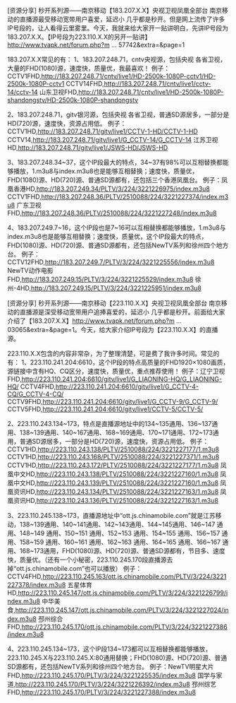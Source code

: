 [资源分享] 秒开系列源——南京移动【183.207.X.X】央视卫视凤凰全部台
南京移动的直播源最受移动宽带用户喜爱，延迟小 几乎都是秒开。但是网上流传了许多IP号段的，让人看得云里雾里。今天，我就来给大家开一贴讲明白，先讲IP号段为183.207.X.X。【IP号段为223.110.X.X的另开一贴讲】http://www.tvapk.net/forum.php?m ... 57742&extra=&page=1

183.207.X.X常见的有：
1、183.207.248.71，cntv央视源，包括央视 各省卫视，大量的FHD(1080)源，速度快，质量优，我最喜欢！
例子：CCTV1FHD,http://183.207.248.71/cntv/live1/HD-2500k-1080P-cctv1/HD-2500k-1080P-cctv1
CCTV14FHD,http://183.207.248.71/cntv/live1/cctv-14/cctv-14
山东卫视FHD,http://183.207.248.71/cntv/live1/HD-2500k-1080P-shandongstv/HD-2500k-1080P-shandongstv

2、183.207.248.71，gitv银河源，包括央视 各省卫视，普通SD源居多，一部分是HD(720)源，速度快，资源占用低。
例子：CCTV1HD,http://183.207.248.71/gitv/live1/CCTV-1-HD/CCTV-1-HD
CCTV14,http://183.207.248.71/gitv/live1/G_CCTV-14/G_CCTV-14
江苏卫视HD,http://183.207.248.71/gitv/live1/JSWS-HD/JSWS-HD

3、183.207.248.34~37，这个IP段最大的特点，34~37有98%可以互相替换都能够播放，1.m3u8与index.m3u8也是能够互相替换；速度快，质量优，FHD(1080)源、HD(720)源、普通SD源都有，还包括三个香港凤凰台。
例子：凤凰香港HD,http://183.207.249.34/PLTV/3/224/3221226975/index.m3u8
CCTV1FHD,http://183.207.248.36/PLTV/2510088/224/3221227374/index.m3u8
广东卫视FHD,http://183.207.248.36/PLTV/2510088/224/3221227248/index.m3u8

4、183.207.249.7~16，这个IP段也是7~16可以互相替换都能够播放，1.m3u8与index.m3u8也是能够互相替换；速度快，质量优，这个IP段最大的特点，FHD(1080)源、HD(720)源、普通SD源都有，还包括NewTV系列和徐州四个地方台。
例子：CCTV12FHD,http://183.207.249.7/PLTV/3/224/3221225556/index.m3u8
NewTV动作电影FHD,http://183.207.249.15/PLTV/3/224/3221225529/index.m3u8
徐州-4HD,http://183.207.249.15/PLTV/3/224/3221225951/index.m3u8


[资源分享] 秒开系列源——南京移动【223.110.X.X】央视卫视凤凰全部台
南京移动的直播源是深受移动宽带用户追捧喜爱的，延迟小 几乎都是秒开。前面给大家介绍了【183.207.X.X】http://www.tvapk.net/forum.php?m ... 03065&extra=&page=1。今天，给大家介绍IP号段为【223.110.X.X】的直播源。

223.110.X.X包含的内容非常杂，为了整理清楚，可是费了我许多时间。常见的有：
1、223.110.241.204:6610，这个IP段的特点高质量的FHD1920×1080画质，源链接中含有HQ、CQ区分，速度快，质量优，重点推荐使用！
例子：辽宁卫视FHD,http://223.110.241.204:6610/gitv/live1/G_LIAONING-HQ/G_LIAONING-HQ/
CCTV4FHD,http://223.110.241.204:6610/gitv/live1/G_CCTV-4-CQ/G_CCTV-4-CQ/
CCTV9FHD,http://223.110.241.204:6610/gitv/live1/G_CCTV-9/G_CCTV-9/
CCTV5FHD,http://223.110.241.204:6610/gitv/live1/CCTV-5/CCTV-5/

2、223.110.243.134~173，特点是直播源地址中的134~135通用、136~137通用、138~139通用、140~167通用、168~169通用、170~171通用、172~173通用，普通SD源居多，一部分是HD(720)源，速度快，资源占用低。
例子：CCTV1HD,http://223.110.243.138/PLTV/2510088/224/3221227177/1.m3u8
CCTV1HD,http://223.110.243.168/PLTV/2510088/224/3221227371/1.m3u8
CCTV1HD,http://223.110.243.172/PLTV/2510088/224/3221227177/1.m3u8
凤凰中文HD,http://223.110.243.138/PLTV/2510088/224/3221227160/1.m3u8
凤凰中文HD,http://223.110.243.139/PLTV/2510088/224/3221227160/1.m3u8
凤凰资讯HD,http://223.110.243.134/PLTV/2510088/224/3221227163/1.m3u8
凤凰资讯HD,http://223.110.243.136/PLTV/2510088/224/3221227163/1.m3u8

3、223.110.245.138~173，直播源地址中“ott.js.chinamobile.com”就是江苏移动，138~139通用、140~141通用、142~143通用、144~145通用、146~147 通用、148~149 通用、150~151 通用、152~153 通用、154~155 通用、156~157 通用、158~159 通用、160~161 通用、162~163 通用、164~165 通用、166~167 通用、168~173通用，FHD(1080)源、HD(720)源、普通SD源都有，节目多、速度快，质量优。（还有一个小秘密，223.110.245.170段直播源去掉“ott.js.chinamobile.com”也可以播放）
例子：CCTV4FHD,http://223.110.245.163/ott.js.chinamobile.com/PLTV/3/224/3221227378/index.m3u8
五星体育HD,http://223.110.245.147/ott.js.chinamobile.com/PLTV/3/224/3221226799/index.m3u8
中华美食,http://223.110.245.147/ott.js.chinamobile.com/PLTV/3/224/3221227024/index.m3u8
邳州综合FHD,http://223.110.245.170/ott.js.chinamobile.com/PLTV/3/224/3221227386/index.m3u8

4、223.110.245.134~173，这个IP段134~173都可以互相替换都能够播放，223.110.245.X与223.110.245.X:80通用替换；FHD(1080)源、HD(720)源、普通SD源都有，还包括NewTV系列和徐州四个地方台。
例子：NewTV明星大片FHD,http://223.110.245.170/PLTV/3/224/3221225535/index.m3u8
国学与家道,http://223.110.245.170/PLTV/3/224/3221226392/index.m3u8
邳州综艺FHD,http://223.110.245.170/PLTV/3/224/3221227388/index.m3u8